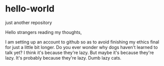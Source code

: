 # hello-world
just another repository

Hello strangers reading my thoughts,

I am setting up an account to github so as to avoid finishing my ethics final for just a little bit longer.
Do you ever wonder why dogs haven't learned to talk yet? I think it's because they're lazy. But maybe it's because they're lazy. It's probably because they're lazy. Dumb lazy cats.
